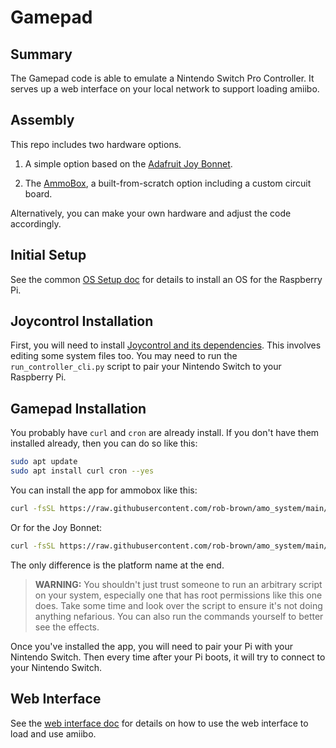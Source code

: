 # Gamepad

## Summary

The Gamepad code is able to emulate a Nintendo Switch Pro Controller. It
serves up a web interface on your local network to support loading amiibo.

## Assembly

This repo includes two hardware options.

1. A simple option based on the [Adafruit Joy Bonnet](./docs/joybonnet.markdown).

2. The [AmmoBox](./docs/ammobox.markdown), a built-from-scratch option including a
custom circuit board.

Alternatively, you can make your own hardware and adjust the code accordingly.

## Initial Setup

See the common [OS Setup doc](../../docs/os-setup.markdown) for details to
install an OS for the Raspberry Pi.

## Joycontrol Installation

First, you will need to install
[Joycontrol and its dependencies](https://github.com/poohl/joycontrol).
This involves editing some system files too. You may need to run the
`run_controller_cli.py` script to pair your Nintendo Switch to your Raspberry Pi.

## Gamepad Installation

You probably have `curl` and `cron` are already install. If you don't have them
installed already, then you can do so like this:

```bash
sudo apt update
sudo apt install curl cron --yes
```

You can install the app for ammobox like this:

```bash
curl -fsSL https://raw.githubusercontent.com/rob-brown/amo_system/main/apps/gamepad/apps/ui/install.sh | bash -s -- ammobox
```

Or for the Joy Bonnet:

```bash
curl -fsSL https://raw.githubusercontent.com/rob-brown/amo_system/main/apps/gamepad/apps/ui/install.sh | bash -s -- joybonnet
```

The only difference is the platform name at the end.

> **WARNING:** You shouldn't just trust someone to run an arbitrary script on your
system, especially one that has root permissions like this one does. Take some
time and look over the script to ensure it's not doing anything nefarious. You
can also run the commands yourself to better see the effects.

Once you've installed the app, you will need to pair your Pi with your Nintendo
Switch. Then every time after your Pi boots, it will try to connect to your
Nintendo Switch.

## Web Interface

See the [web interface doc](./docs/web-interface.markdown) for details on how to use
the web interface to load and use amiibo.
